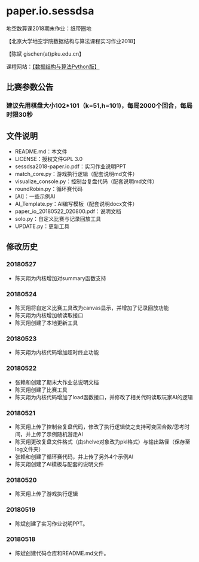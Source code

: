 # paper.io.sessdsa
地空数算课2018期末作业：纸带圈地

【北京大学地空学院数据结构与算法课程实习作业2018】

【陈斌 gischen(at)pku.edu.cn】

课程网站：[【数据结构与算法Python版】](http://gis4g.pku.edu.cn/course/pythonds)

## 比赛参数公告
### __建议先用棋盘大小102*101（k=51,h=101)，每局2000个回合，每局时限30秒__

## 文件说明
- README.md：本文件
- LICENSE：授权文件GPL 3.0
- sessdsa2018-paper.io.pdf：实习作业说明PPT
- match_core.py：游戏执行逻辑（配套说明md文件）
- visualize_console.py：控制台复盘代码（配套说明md文件）
- roundRobin.py：循环赛代码
- [AI]：一些示例AI
- AI_Template.py：AI编写模板（配套说明docx文件）
- paper_io_20180522_020800.pdf：说明文档
- solo.py：自定义比赛与记录回放工具
- UPDATE.py：更新工具

## 修改历史

### 20180527
- 陈天翔为内核增加对summary函数支持

### 20180524
- 陈天翔将自定义比赛工具改为canvas显示，并增加了记录回放功能
- 陈天翔为内核增加帧读取接口
- 陈天翔创建了本地更新工具

### 20180523
- 陈天翔为内核代码增加超时终止功能

### 20180522
- 张赖和创建了期末大作业总说明文档
- 陈天翔创建了比赛工具
- 陈天翔为内核代码增加了load函数接口，并修改了相关代码读取玩家AI的逻辑

### 20180521
- 陈天翔上传了控制台复盘代码，修改了执行逻辑使之支持可变回合数/思考时间，并上传了示例随机游走AI
- 陈天翔更改复盘文件格式（由shelve对象改为pkl格式）与输出路径（保存至log文件夹）
- 张赖和创建了循环赛代码，并上传了另外4个示例AI
- 陈天翔创建了AI模板与配套的说明文件

### 20180520
- 陈天翔上传了游戏执行逻辑

### 20180519
- 陈斌创建了实习作业说明PPT。

### 20180518
- 陈斌创建代码仓库和README.md文件。
